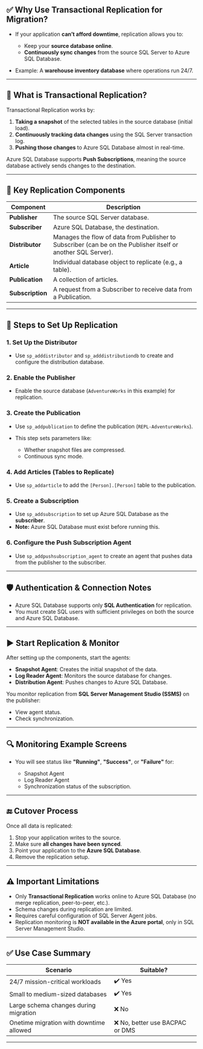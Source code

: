 ## ✅ **Why Use Transactional Replication for Migration?**

- If your application **can’t afford downtime**, replication allows you to:

  - Keep your **source database online**.
  - **Continuously sync changes** from the source SQL Server to Azure SQL Database.

- Example: A **warehouse inventory database** where operations run 24/7.

---

## 🔑 **What is Transactional Replication?**

Transactional Replication works by:

1. **Taking a snapshot** of the selected tables in the source database (initial load).
2. **Continuously tracking data changes** using the SQL Server transaction log.
3. **Pushing those changes** to Azure SQL Database almost in real-time.

Azure SQL Database supports **Push Subscriptions**, meaning the source database actively sends changes to the destination.

---

## 🔧 **Key Replication Components**

| Component        | Description                                                                                                   |
| ---------------- | ------------------------------------------------------------------------------------------------------------- |
| **Publisher**    | The source SQL Server database.                                                                               |
| **Subscriber**   | Azure SQL Database, the destination.                                                                          |
| **Distributor**  | Manages the flow of data from Publisher to Subscriber (can be on the Publisher itself or another SQL Server). |
| **Article**      | Individual database object to replicate (e.g., a table).                                                      |
| **Publication**  | A collection of articles.                                                                                     |
| **Subscription** | A request from a Subscriber to receive data from a Publication.                                               |

---

## 🔨 **Steps to Set Up Replication**

### 1. **Set Up the Distributor**

- Use `sp_adddistributor` and `sp_adddistributiondb` to create and configure the distribution database.

### 2. **Enable the Publisher**

- Enable the source database (`AdventureWorks` in this example) for replication.

### 3. **Create the Publication**

- Use `sp_addpublication` to define the publication (`REPL-AdventureWorks`).
- This step sets parameters like:

  - Whether snapshot files are compressed.
  - Continuous sync mode.

### 4. **Add Articles (Tables to Replicate)**

- Use `sp_addarticle` to add the `[Person].[Person]` table to the publication.

### 5. **Create a Subscription**

- Use `sp_addsubscription` to set up Azure SQL Database as the **subscriber**.
- **Note:** Azure SQL Database must exist before running this.

### 6. **Configure the Push Subscription Agent**

- Use `sp_addpushsubscription_agent` to create an agent that pushes data from the publisher to the subscriber.

---

## 🛡️ **Authentication & Connection Notes**

- Azure SQL Database supports only **SQL Authentication** for replication.
- You must create SQL users with sufficient privileges on both the source and Azure SQL Database.

---

## ▶️ **Start Replication & Monitor**

After setting up the components, start the agents:

- **Snapshot Agent**: Creates the initial snapshot of the data.
- **Log Reader Agent**: Monitors the source database for changes.
- **Distribution Agent**: Pushes changes to Azure SQL Database.

You monitor replication from **SQL Server Management Studio (SSMS)** on the publisher:

- View agent status.
- Check synchronization.

---

## 🔍 **Monitoring Example Screens**

- You will see status like **"Running"**, **"Success"**, or **"Failure"** for:

  - Snapshot Agent
  - Log Reader Agent
  - Synchronization status of the subscription.

---

## 🔚 **Cutover Process**

Once all data is replicated:

1. Stop your application writes to the source.
2. Make sure **all changes have been synced**.
3. Point your application to the **Azure SQL Database**.
4. Remove the replication setup.

---

## ⚠️ **Important Limitations**

- Only **Transactional Replication** works online to Azure SQL Database (no merge replication, peer-to-peer, etc.).
- Schema changes during replication are limited.
- Requires careful configuration of SQL Server Agent jobs.
- Replication monitoring is **NOT available in the Azure portal**, only in SQL Server Management Studio.

---

## ✅ **Use Case Summary**

| Scenario                                | Suitable?                       |
| --------------------------------------- | ------------------------------- |
| 24/7 mission-critical workloads         | ✔️ Yes                          |
| Small to medium-sized databases         | ✔️ Yes                          |
| Large schema changes during migration   | ❌ No                           |
| Onetime migration with downtime allowed | ❌ No, better use BACPAC or DMS |

---

